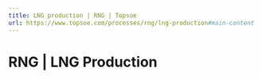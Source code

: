 ```yaml
---
title: LNG production | RNG | Topsoe
url: https://www.topsoe.com/processes/rng/lng-production#main-content
---
```


# RNG | LNG Production
